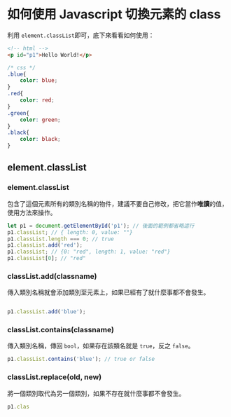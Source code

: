 # 如何使用 Javascript 切換元素的 class
利用 ```element.classList```即可，底下來看看如何使用：
```html
<!-- html -->
<p id="p1">Hello World!</p>
```
```css
/* css */
.blue{
    color: blue;
}
.red{
    color: red;
}
.green{
    color: green;
}
.black{
    color: black;
}
```
## element.classList
### element.classList
包含了這個元素所有的類別名稱的物件，建議不要自己修改，把它當作**唯讀**的值，使用方法來操作。
```js
let p1 = document.getElementById('p1'); // 後面的範例都省略這行
p1.classList; // { length: 0, value: ""}
p1.classList.length === 0; // true
p1.classList.add('red');
p1.classList; // {0: "red", length: 1, value: "red"}
p1.classList[0]; // "red"
```
### classList.add(classname)
傳入類別名稱就會添加類別至元素上，如果已經有了就什麼事都不會發生。
```js

p1.classList.add('blue');
```
### classList.contains(classname)
傳入類別名稱，傳回 ```bool```，如果存在該類名就是 ```true```，反之 ```false```。
```js
p1.classList.contains('blue'); // true or false
```
### classList.replace(old, new)
將一個類別取代為另一個類別，如果不存在就什麼事都不會發生。
```js
p1.clas